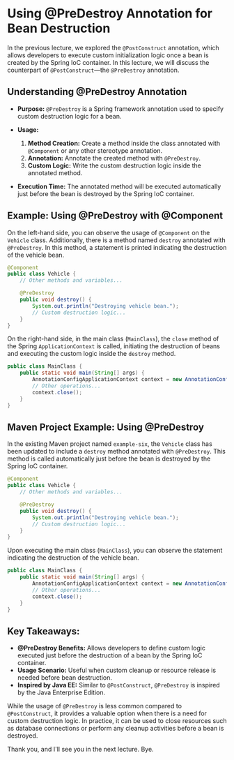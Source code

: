 # Using @PreDestroy Annotation for Bean Destruction

In the previous lecture, we explored the `@PostConstruct` annotation, which allows developers to execute custom initialization logic once a bean is created by the Spring IoC container. In this lecture, we will discuss the counterpart of `@PostConstruct`—the `@PreDestroy` annotation.

## Understanding @PreDestroy Annotation

- **Purpose:** `@PreDestroy` is a Spring framework annotation used to specify custom destruction logic for a bean.

- **Usage:**
  1. **Method Creation:** Create a method inside the class annotated with `@Component` or any other stereotype annotation.
  2. **Annotation:** Annotate the created method with `@PreDestroy`.
  3. **Custom Logic:** Write the custom destruction logic inside the annotated method.

- **Execution Time:** The annotated method will be executed automatically just before the bean is destroyed by the Spring IoC container.

## Example: Using @PreDestroy with @Component

On the left-hand side, you can observe the usage of `@Component` on the `Vehicle` class. Additionally, there is a method named `destroy` annotated with `@PreDestroy`. In this method, a statement is printed indicating the destruction of the vehicle bean.

```java
@Component
public class Vehicle {
    // Other methods and variables...

    @PreDestroy
    public void destroy() {
        System.out.println("Destroying vehicle bean.");
        // Custom destruction logic...
    }
}
```

On the right-hand side, in the main class (`MainClass`), the `close` method of the Spring `ApplicationContext` is called, initiating the destruction of beans and executing the custom logic inside the `destroy` method.

```java
public class MainClass {
    public static void main(String[] args) {
        AnnotationConfigApplicationContext context = new AnnotationConfigApplicationContext(AppConfig.class);
        // Other operations...
        context.close();
    }
}
```

## Maven Project Example: Using @PreDestroy

In the existing Maven project named `example-six`, the `Vehicle` class has been updated to include a `destroy` method annotated with `@PreDestroy`. This method is called automatically just before the bean is destroyed by the Spring IoC container.

```java
@Component
public class Vehicle {
    // Other methods and variables...

    @PreDestroy
    public void destroy() {
        System.out.println("Destroying vehicle bean.");
        // Custom destruction logic...
    }
}
```

Upon executing the main class (`MainClass`), you can observe the statement indicating the destruction of the vehicle bean.

```java
public class MainClass {
    public static void main(String[] args) {
        AnnotationConfigApplicationContext context = new AnnotationConfigApplicationContext(AppConfig.class);
        // Other operations...
        context.close();
    }
}
```

## Key Takeaways:

- **@PreDestroy Benefits:** Allows developers to define custom logic executed just before the destruction of a bean by the Spring IoC container.
- **Usage Scenario:** Useful when custom cleanup or resource release is needed before bean destruction.
- **Inspired by Java EE:** Similar to `@PostConstruct`, `@PreDestroy` is inspired by the Java Enterprise Edition.

While the usage of `@PreDestroy` is less common compared to `@PostConstruct`, it provides a valuable option when there is a need for custom destruction logic. In practice, it can be used to close resources such as database connections or perform any cleanup activities before a bean is destroyed.

Thank you, and I'll see you in the next lecture. Bye.